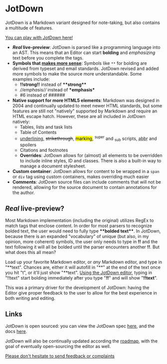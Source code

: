 # JotDown
JotDown is a Markdown variant designed for note-taking, but also contains a multitude of features.

[You can play with JotDown here!](http://jotdown.online/editor)

* **_Real_ live-preview**: JotDown is parsed like a programming language into an AST. This means that an Editor can start **bolding** and *emphasizing* text before you complete the tags.
* **Symbols that <u>makes more sense</u>**: Symbols like `**` for bolding are derived from typeset and email standards. JotDown revised and added more symbols to make the source more understandable. Some examples include:
  * **!!strong!!** instead of **\*\*strong\*\***
  * *//emphasis//* instead of **\*emphasis\***
  * #6 instead of ######
* **Native support for more HTML5 elements**: Markdown was designed in 2004 and continually updated to meet newer HTML standards, but some features are still not "natively" supported by Markdown and require an HTML escape hatch. However, these are all included in JotDown natively:
  * Tables, lists and task lists
  * Table of Contents
  * <u>underlining</u>, <s>strikethrough</s>, <mark>marking</mark>, <sup>super</sup> and <sub>sub</sub> scripts, <abbr title="Abbreviations">abbr</abbr> and spoilers
  * Citations and footnotes
  * **Overrides**: JotDown allows for (almost) all elements to be overridden to include inline styles, ID and classes. There is also a built-in way to manage a document stylesheet.
* **Custom container**: JotDown allows for content to be wrapped in a `span` or `div` tag using custom containers, makes overriding much easier
* **Comments**: JotDown source files can include comments that will not be rendered, allowing for the source document to contain annotations for the author.

## _Real_ live-preview?

Most Markdown implementation (including the original) utilizes RegEx to match tags that enclose content. In order for most parsers to recognize bolded text, the user would need to fully type **\*\*bolded text\*\***. In JotDown, because there is an expanded "vocabulary" of unique (but also, in my opinion, more coherent) symbols, the user only needs to type in **!!** and the text following it will all be bolded until the parser encounters another **!!**. But what does this all mean?

Load up your favorite Markdown editor, or *any* Markdown editor, and type in "\*\*text". Chances are, either it will autofill in "\*\*" at the end of the text once you hit "t", or it'll just show "\*\*text". [Using the JotDown editor](http://jotdown.online/editor), typing in "!!text" start bolding immediately after you type "**!!**" and will show "**!!text**".

This was a primary driver for the development of JotDown: having the Editor give proper feedback to the user to allow for the best experience in both writing and editing.

## Links

JotDown is open sourced: you can view the JotDown spec [here](http://jotdown.online/spec), and the docs [here](http://jotdown.online/docs).

JotDown will also be continually updated according the [roadmap](http://jotdown.online/roadmap), with the goal of eventually open-sourcing the editor as well.

[Please don't hesitate to send feedback or complaints](mailto:admin@jotdown.online)
